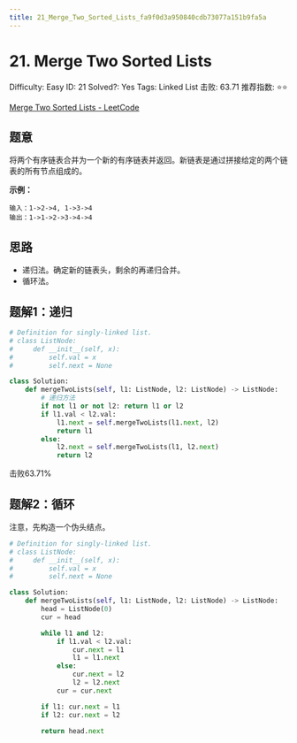 ```yaml
---
title: 21_Merge_Two_Sorted_Lists_fa9f0d3a950840cdb73077a151b9fa5a
---
```


# 21. Merge Two Sorted Lists

Difficulty: Easy
ID: 21
Solved?: Yes
Tags: Linked List
击败: 63.71
推荐指数: ⭐⭐

[Merge Two Sorted Lists - LeetCode](https://leetcode.com/problems/merge-two-sorted-lists/)

## 题意

将两个有序链表合并为一个新的有序链表并返回。新链表是通过拼接给定的两个链表的所有节点组成的。

**示例：**

```
输入：1->2->4, 1->3->4
输出：1->1->2->3->4->4
```

## 思路

- 递归法。确定新的链表头，剩余的再递归合并。
- 循环法。

## 题解1：递归

```python
# Definition for singly-linked list.
# class ListNode:
#     def __init__(self, x):
#         self.val = x
#         self.next = None

class Solution:
    def mergeTwoLists(self, l1: ListNode, l2: ListNode) -> ListNode:
        # 递归方法
        if not l1 or not l2: return l1 or l2
        if l1.val < l2.val:
            l1.next = self.mergeTwoLists(l1.next, l2)
            return l1
        else:
            l2.next = self.mergeTwoLists(l1, l2.next)
            return l2
```

击败63.71%

## 题解2：循环

注意，先构造一个伪头结点。

```python
# Definition for singly-linked list.
# class ListNode:
#     def __init__(self, x):
#         self.val = x
#         self.next = None

class Solution:
    def mergeTwoLists(self, l1: ListNode, l2: ListNode) -> ListNode:
        head = ListNode(0)
        cur = head

        while l1 and l2:
            if l1.val < l2.val:
                cur.next = l1
                l1 = l1.next
            else:
                cur.next = l2
                l2 = l2.next
            cur = cur.next

        if l1: cur.next = l1
        if l2: cur.next = l2

        return head.next
```